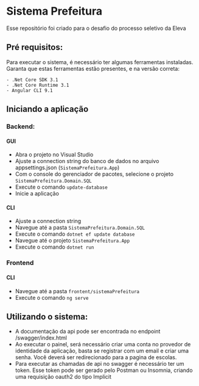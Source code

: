 # Sistema Prefeitura

Esse repositório foi criado para o desafio do processo seletivo da Eleva

## Pré requisitos:

Para executar o sistema, é necessário ter algumas ferramentas instaladas. 
Garanta que estas ferramentas estão presentes, e na versão correta:

	- .Net Core SDK 3.1
	- .Net Core Runtime 3.1
	- Angular CLI 9.1	

## Iniciando a  aplicação

### Backend: 
#### GUI
- Abra o projeto no Visual Studio
- Ajuste a connection string do banco de dados no arquivo appsettings.json (```SistemaPrefeitura.App```)
- Com o console do gerenciador de pacotes, selecione o projeto  ```SistemaPrefeitura.Domain.SQL```
- Execute o comando ```update-database```
- Inicie a aplicação

#### CLI
- Ajuste a connection string
- Navegue até a pasta ```SistemaPrefeitura.Domain.SQL```
- Execute o comando ```dotnet ef update database```
- Navegue até o projeto ```SistemaPrefeitura.App```
- Execute o comando ```dotnet run```


### Frontend

#### CLI
- Navegue até a pasta ```frontent/sistemaPrefeitura```
- Execute o comando ```ng serve```

##  Utilizando o sistema:
- A documentação da api pode ser encontrada no endpoint /swagger/index.html
- Ao executar o painel, será necessário criar uma conta no provedor de identidade da aplicação, basta se registrar com um email e criar uma senha. Você deverá ser redirecionado para a pagina de escolas.
- Para executar as chamadas de api no swagger é necessário ter um token. Esse token pode ser gerado pelo Postman ou Insomnia, criando uma requisição oauth2 do tipo Implicit 
